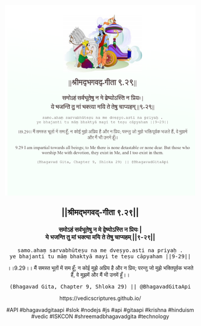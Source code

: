 <img src="../../asset/BG_9_29.png"/>
<center><h2>||श्रीमद्‍भगवद्‍-गीता ९.२९||</h2>
<h3>समोऽहं सर्वभूतेषु न मे द्वेष्योऽस्ति न प्रियः |<br/>ये भजन्ति तु मां भक्त्या मयि ते तेषु चाप्यहम् ||९-२९||</h3>
<pre>samo.ahaṃ sarvabhūteṣu na me dveṣyo.asti na priyaḥ .<br/>ye bhajanti tu māṃ bhaktyā mayi te teṣu cāpyaham ||9-29||</pre>
<p>।।9.29।। मैं समस्त भूतों में सम हूँ; न कोई मुझे अप्रिय है और न प्रिय; परन्तु जो मुझे भक्तिपूर्वक भजते हैं, वे मुझमें और मैं भी उनमें हूँ।।</p>
<pre>(Bhagavad Gita, Chapter 9, Shloka 29) || @BhagavadGitaApi</pre><p>https://vedicscriptures.github.io/</p><p>#API #bhagavadgitaapi #slok #nodejs #js #api #gitaapi #krishna #hinduism #vedic #ISKCON #shreemadbhagavadgita #technology</p></center>